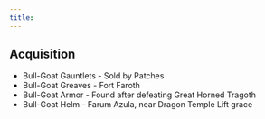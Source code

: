 ```yaml
---
title:
---
```


## Acquisition
- Bull-Goat Gauntlets - Sold by Patches
- Bull-Goat Greaves - Fort Faroth
- Bull-Goat Armor - Found after defeating Great Horned Tragoth
- Bull-Goat Helm - Farum Azula, near Dragon Temple Lift grace
